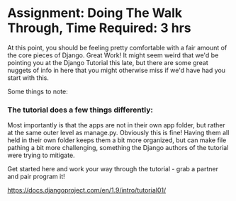 # Assignment: Doing The Walk Through, Time Required: 3 hrs
At this point, you should be feeling pretty comfortable with a fair amount of the core pieces of Django.  Great Work!  It might seem weird that we'd be pointing you at the Django Tutorial this late, but there are some great nuggets of info in here that you might otherwise miss if we'd have had you start with this.

Some things to note:
### The tutorial does a few things differently:
Most importantly is that the apps are not in their own app folder, but rather at the same outer level as manage.py.  Obviously this is fine! Having them all held in their own folder keeps them a bit more organized, but can make file pathing a bit more challenging, something the Django authors of the tutorial were trying to mitigate.


Get started here and work your way through the tutorial - grab a partner and pair program it!

https://docs.djangoproject.com/en/1.9/intro/tutorial01/
